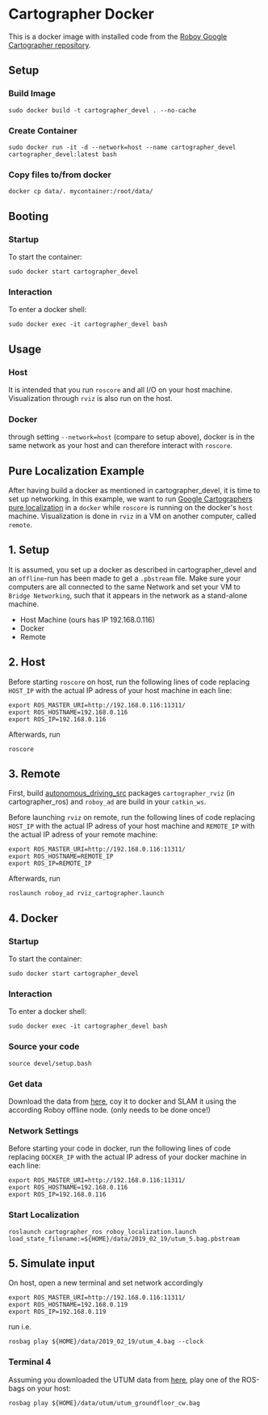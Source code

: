 # Cartographer Docker

This is a docker image with installed code from the [Roboy Google Cartographer repository](https://github.com/Roboy/cartographer_ros).

## Setup

### Build Image 
```
sudo docker build -t cartographer_devel . --no-cache
```

### Create Container 
```
sudo docker run -it -d --network=host --name cartographer_devel cartographer_devel:latest bash
```
### Copy files to/from docker 
```
docker cp data/. mycontainer:/root/data/
``` 

## Booting
### Startup
To start the container:
```
sudo docker start cartographer_devel
``` 
### Interaction
To enter a docker shell:
```
sudo docker exec -it cartographer_devel bash
```

## Usage
### Host
It is intended that you run `roscore` and all I/O on your host machine. Visualization through `rviz` is also run on the host. 

### Docker
through setting `--network=host` (compare to setup above), docker is in the same network as your host and can therefore interact with `roscore`.

## Pure Localization Example
After having build a docker as mentioned in cartographer_devel, it is time to set up networking. In this example, we want to run [Google Cartographers pure localization](https://github.com/Roboy/cartographer_ros/tree/roboy) in a `docker` while `roscore` is running on the docker's `host` machine. Visualization is done in `rviz` in a VM on another computer, called `remote`. 

## 1. Setup
It is assumed, you set up a docker as described in cartographer_devel and an `offline`-run has been made to get a `.pbstream` file. Make sure your computers are all connected to the same Network and set your VM to `Bridge Networking`, such that it appears in the network as a stand-alone machine.

- Host Machine (ours has IP 192.168.0.116)
- Docker
- Remote 

## 2. Host
Before starting `roscore` on host, run the following lines of code replacing `HOST_IP` with the actual IP adress of your host machine in each line:
```
export ROS_MASTER_URI=http://192.168.0.116:11311/
export ROS_HOSTNAME=192.168.0.116
export ROS_IP=192.168.0.116
```
Afterwards, run
```
roscore
```

## 3. Remote
First, build [autonomous_driving_src](https://github.com/Roboy/autonomous_driving_src) packages `cartographer_rviz` (in cartographer_ros) and `roboy_ad` are build in your `catkin_ws`.

Before launching `rviz` on remote, run the following lines of code replacing `HOST_IP` with the actual IP adress of your host machine and `REMOTE_IP` with the actual IP adress of your remote machine:
```
export ROS_MASTER_URI=http://192.168.0.116:11311/
export ROS_HOSTNAME=REMOTE_IP
export ROS_IP=REMOTE_IP

```
Afterwards, run
```
roslaunch roboy_ad rviz_cartographer.launch
```

## 4. Docker
### Startup
To start the container:
```
sudo docker start cartographer_devel
``` 
### Interaction
To enter a docker shell:
```
sudo docker exec -it cartographer_devel bash
```
### Source your code
```
source devel/setup.bash
```
### Get data
Download the data from [here](https://drive.google.com/drive/folders/1AyYO9wN8olIHOroJGfmnALDIm3vn1W_s), coy it to docker and SLAM it using the according Roboy offline node. (only needs to be done once!)

### Network Settings
Before starting your code in docker, run the following lines of code replacing `DOCKER_IP` with the actual IP adress of your docker machine in each line:
```
export ROS_MASTER_URI=http://192.168.0.116:11311/
export ROS_HOSTNAME=192.168.0.116
export ROS_IP=192.168.0.116
```
### Start Localization
```
roslaunch cartographer_ros roboy_localization.launch load_state_filename:=${HOME}/data/2019_02_19/utum_5.bag.pbstream
```


## 5. Simulate input
On host, open a new terminal and set network accordingly
```
export ROS_MASTER_URI=http://192.168.0.116:11311/
export ROS_HOSTNAME=192.168.0.119
export ROS_IP=192.168.0.119
```
run i.e.
```
rosbag play ${HOME}/data/2019_02_19/utum_4.bag --clock
```





### Terminal 4
Assuming you downloaded the UTUM data from [here](https://drive.google.com/drive/folders/1AyYO9wN8olIHOroJGfmnALDIm3vn1W_s), play one of the ROS-bags on your host:
```
rosbag play ${HOME}/data/utum/utum_groundfloor_cw.bag
```
